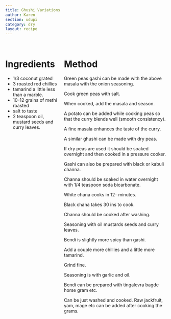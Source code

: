 ```yaml
---
title: Ghushi Variations
author: Karen
section: udupi
category: dry
layout: recipe
---
```



<br>
<div class='columns'> <div class='column is-one-third p-3' markdown='1'>

# Ingredients

* 1/3 coconut grated
* 3 roasted red chillies
* tamarind a little less than a marble.
* 10-12 grains of methi roasted
* salt to taste
* 2 teaspoon oil, mustard seeds and curry leaves.




</div> <div class='column is-two-thirds p-3' markdown='1'>

# Method

Green peas gashi can be made with the above masala with the onion seasoning.

Cook green peas with salt. 

When cooked, add the masala and season.

 A potato can be added while cooking peas so that the curry blends well (smooth consistency). 
 
A fine masala enhances the taste of the curry.

A similar ghushi can be made with dry peas. 

If dry peas are used it should be soaked overnight and then cooked in a pressure cooker.

Gashi can also be prepared with black or kabuli channa. 

Channa should be soaked in water overnight with 1/4 teaspoon soda bicarbonate. 

White chana cooks in 12- minutes. 

Black chana takes 30 ins to cook. 

Channa should be cooked after washing.

Seasoning with oil mustards seeds and curry leaves.
 
 
Bendi is slightly more spicy than gashi. 

Add a couple more chillies and a little more tamarind.

Grind fine.

Seasoning is with garlic and oil. 
 
Bendi can be prepared with tingalevra bagde horse gram etc.

Can be just washed and cooked. Raw jackfruit, yam, mage etc can be added after cooking the grams.



</div> </div>